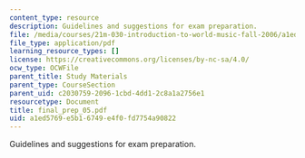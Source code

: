 ```yaml
---
content_type: resource
description: Guidelines and suggestions for exam preparation.
file: /media/courses/21m-030-introduction-to-world-music-fall-2006/a1ed5769e5b16749e4f0fd7754a90822_final_prep_05.pdf
file_type: application/pdf
learning_resource_types: []
license: https://creativecommons.org/licenses/by-nc-sa/4.0/
ocw_type: OCWFile
parent_title: Study Materials
parent_type: CourseSection
parent_uid: c2030759-2096-1cbd-4dd1-2c8a1a2756e1
resourcetype: Document
title: final_prep_05.pdf
uid: a1ed5769-e5b1-6749-e4f0-fd7754a90822
---
```

Guidelines and suggestions for exam preparation.